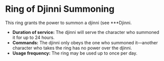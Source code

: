 # Ring of Djinni Summoning

This ring grants the power to summon a djinni (see ***Djinni.

- **Duration of service:** The djinni will serve the character who summoned it for up to 24 hours.
- **Commands:** The djinni only obeys the one who summoned it—another character who takes the ring has no power over the djinni.
- **Usage frequency:** The ring may be used up to once per day.